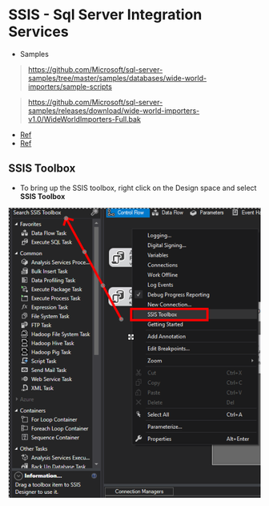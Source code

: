 SSIS - Sql Server Integration Services
====

- Samples

> https://github.com/Microsoft/sql-server-samples/tree/master/samples/databases/wide-world-importers/sample-scripts

> https://github.com/Microsoft/sql-server-samples/releases/download/wide-world-importers-v1.0/WideWorldImporters-Full.bak


- [Ref](https://www.youtube.com/playlist?list=PL-dQAxjnbr650hO4iej02DLkwgdVuhALv)
- [Ref](https://www.sqlshack.com/ssis-ole-db-source-sql-command-vs-table-or-view/)


SSIS Toolbox
---

- To bring up the SSIS toolbox, right click on the Design space and select **SSIS Toolbox**

![SSIS toolbox](_images/SSIS-Toolbox.png)